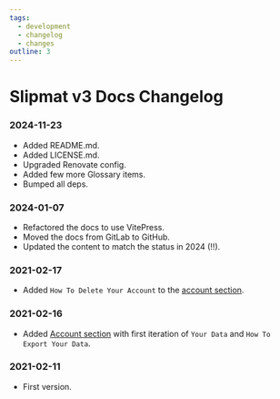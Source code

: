 ```yaml
---
tags:
  - development
  - changelog
  - changes
outline: 3
---
```


# Slipmat v3 Docs Changelog

### 2024-11-23

- Added README.md.
- Added LICENSE.md.
- Upgraded Renovate config.
- Added few more Glossary items.
- Bumped all deps.

### 2024-01-07

- Refactored the docs to use VitePress.
- Moved the docs from GitLab to GitHub.
- Updated the content to match the status in 2024 (!!).

### 2021-02-17

- Added `How To Delete Your Account` to the [account section](/guides/account/).

### 2021-02-16

- Added [Account section](/guides/account/) with first iteration of `Your Data` and `How To Export Your Data`.

### 2021-02-11

- First version.

